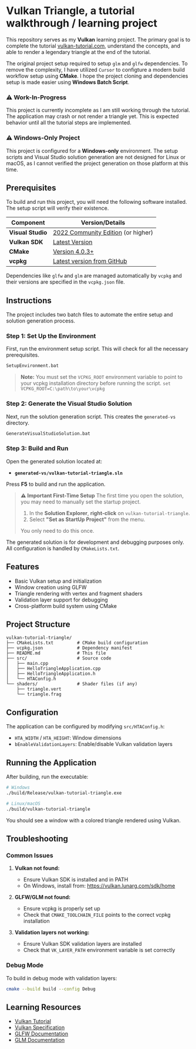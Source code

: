 # Vulkan Triangle, a tutorial walkthrough / learning project

This repository serves as my **Vulkan** learning project. The primary goal is to complete the tutorial [vulkan-tutorial.com](https://vulkan-tutorial.com/Drawing_a_triangle), understand the concepts, and able to render a legendary triangle at the end of the tutorial.

The original project setup required to setup `glm` and `glfw` dependencies. To remove the complexity, I have utilized `Cursor` to configture a modern build workflow setup using **CMake**. I hope the project cloning and dependencies setup is made easier using **Windows Batch Script**.


### ⚠️ Work-In-Progress

This project is currently incomplete as I am still working through the tutorial. The application may crash or not render a triangle yet. This is expected behavior until all the tutorial steps are implemented.


### ⚠️ Windows-Only Project

This project is configured for a **Windows-only** environment. The setup scripts and Visual Studio solution generation are not designed for Linux or macOS, as I cannot verified the project generation on those platform at this time. 


## Prerequisites

To build and run this project, you will need the following software installed. The setup script will verify their existence.

| Component              | Version/Details                                     |
| ---------------------- | --------------------------------------------------- |
| **Visual Studio**      | [2022 Community Edition](https://visualstudio.microsoft.com/) (or higher) |
| **Vulkan SDK**         | [Latest Version](https://vulkan.lunarg.com/sdk/home) |
| **CMake**              | [Version 4.0.3+](https://cmake.org/download/)         |
| **vcpkg**              | [Latest version from GitHub](https://github.com/microsoft/vcpkg) |

Dependencies like `glfw` and `glm` are managed automatically by `vcpkg` and their versions are specified in the `vcpkg.json` file.


## Instructions

The project includes two batch files to automate the entire setup and solution generation process.

### Step 1: Set Up the Environment

First, run the environment setup script. This will check for all the necessary prerequisites.

```cmd
SetupEnvironment.bat
```

> **Note:** You must set the `VCPKG_ROOT` environment variable to point to your vcpkg installation directory before running the script.
> `set VCPKG_ROOT=C:\path\to\your\vcpkg`

### Step 2: Generate the Visual Studio Solution

Next, run the solution generation script. This creates the `generated-vs` directory.

```cmd
GenerateVisualStudioSolution.bat
```

### Step 3: Build and Run

Open the generated solution located at:
- **`generated-vs/vulkan-tutorial-triangle.sln`**

Press **F5** to build and run the application.

> **⚠️ Important First-Time Setup**
> The first time you open the solution, you may need to manually set the startup project.
> 1. In the **Solution Explorer**, **right-click** on `vulkan-tutorial-triangle`.
> 2. Select **"Set as StartUp Project"** from the menu.
>
> You only need to do this once.

The generated solution is for development and debugging purposes only. All configuration is handled by `CMakeLists.txt`.

## Features

- Basic Vulkan setup and initialization
- Window creation using GLFW
- Triangle rendering with vertex and fragment shaders
- Validation layer support for debugging
- Cross-platform build system using CMake

## Project Structure

```
vulkan-tutorial-triangle/
├── CMakeLists.txt         # CMake build configuration
├── vcpkg.json             # Dependency manifest
├── README.md              # This file
├── src/                   # Source code
│   ├── main.cpp
│   ├── HelloTriangleApplication.cpp
│   ├── HelloTriangleApplication.h
│   └── HTAConfig.h
└── shaders/               # Shader files (if any)
    ├── triangle.vert
    └── triangle.frag
```

## Configuration

The application can be configured by modifying `src/HTAConfig.h`:

- `HTA_WIDTH` / `HTA_HEIGHT`: Window dimensions
- `bEnableValidationLayers`: Enable/disable Vulkan validation layers

## Running the Application

After building, run the executable:

```bash
# Windows
./build/Release/vulkan-tutorial-triangle.exe

# Linux/macOS
./build/vulkan-tutorial-triangle
```

You should see a window with a colored triangle rendered using Vulkan.

## Troubleshooting

### Common Issues

1. **Vulkan not found:**
   - Ensure Vulkan SDK is installed and in PATH
   - On Windows, install from: https://vulkan.lunarg.com/sdk/home

2. **GLFW/GLM not found:**
   - Ensure vcpkg is properly set up
   - Check that `CMAKE_TOOLCHAIN_FILE` points to the correct vcpkg installation

3. **Validation layers not working:**
   - Ensure Vulkan SDK validation layers are installed
   - Check that `VK_LAYER_PATH` environment variable is set correctly

### Debug Mode

To build in debug mode with validation layers:

```bash
cmake --build build --config Debug
```

## Learning Resources

- [Vulkan Tutorial](https://vulkan-tutorial.com/)
- [Vulkan Specification](https://www.khronos.org/registry/vulkan/)
- [GLFW Documentation](https://www.glfw.org/documentation.html)
- [GLM Documentation](https://github.com/g-truc/glm)

